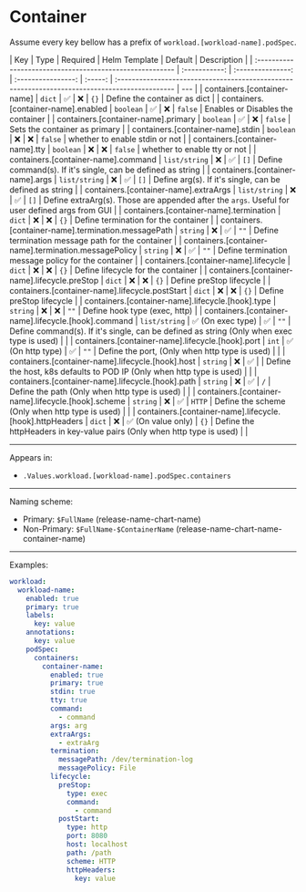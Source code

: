 # Container

Assume every key bellow has a prefix of `workload.[workload-name].podSpec`.

| Key                                                      |     Type      |     Required      |   Helm Template    | Default | Description                                                                                    |
| :------------------------------------------------------- | :-----------: | :---------------: | :----------------: | :-----: | :--------------------------------------------------------------------------------------------- | --- |
| containers.[container-name]                              |    `dict`     |        ✅         |         ❌         |  `{}`   | Define the container as dict                                                                   |
| containers.[container-name].enabled                      |   `boolean`   |        ✅         |         ❌         | `false` | Enables or Disables the container                                                              |
| containers.[container-name].primary                      |   `boolean`   |        ✅         |         ❌         | `false` | Sets the container as primary                                                                  |
| containers.[container-name].stdin                        |   `boolean`   |        ❌         |         ❌         | `false` | whether to enable stdin or not                                                                 |
| containers.[container-name].tty                          |   `boolean`   |        ❌         |         ❌         | `false` | whether to enable tty or not                                                                   |
| containers.[container-name].command                      | `list/string` |        ❌         |         ✅         |  `[]`   | Define command(s). If it's single, can be defined as string                                    |
| containers.[container-name].args                         | `list/string` |        ❌         |         ✅         |  `[]`   | Define arg(s). If it's single, can be defined as string                                        |
| containers.[container-name].extraArgs                    | `list/string` |        ❌         |         ✅         |  `[]`   | Define extraArg(s). Those are appended after the `args`. Useful for user defined args from GUI |
| containers.[container-name].termination                  |    `dict`     |        ❌         |         ❌         |  `{}`   | Define termination for the container                                                           |
| containers.[container-name].termination.messagePath      |   `string`    |        ❌         |         ✅         |  `""`   | Define termination message path for the container                                              |
| containers.[container-name].termination.messagePolicy    |   `string`    |        ❌         |         ✅         |  `""`   | Define termination message policy for the container                                            |
| containers.[container-name].lifecycle                    |    `dict`     |        ❌         |         ❌         |  `{}`   | Define lifecycle for the container                                                             |
| containers.[container-name].lifecycle.preStop            |    `dict`     |        ❌         |         ❌         |  `{}`   | Define preStop lifecycle                                                                       |
| containers.[container-name].lifecycle.postStart          |    `dict`     |        ❌         |         ❌         |  `{}`   | Define preStop lifecycle                                                                       |
| containers.[container-name].lifecycle.[hook].type        |   `string`    |        ❌         |         ❌         |  `""`   | Define hook type (exec, http)                                                                  |
| containers.[container-name].lifecycle.[hook].command     | `list/string` | ✅ (On exec type) |         ✅         |  `""`   | Define command(s). If it's single, can be defined as string (Only when exec type is used)      |     |
| containers.[container-name].lifecycle.[hook].port        |     `int`     | ✅ (On http type) |         ✅         |  `""`   | Define the port, (Only when http type is used)                                                 |     |
| containers.[container-name].lifecycle.[hook].host        |   `string`    |        ❌         |         ✅         |         | Define the host, k8s defaults to POD IP (Only when http type is used)                          |     |
| containers.[container-name].lifecycle.[hook].path        |   `string`    |        ❌         |         ✅         |   `/`   | Define the path (Only when http type is used)                                                  |     |
| containers.[container-name].lifecycle.[hook].scheme      |   `string`    |        ❌         |         ✅         | `HTTP`  | Define the scheme (Only when http type is used)                                                |     |
| containers.[container-name].lifecycle.[hook].httpHeaders |    `dict`     |        ❌         | ✅ (On value only) |  `{}`   | Define the httpHeaders in key-value pairs (Only when http type is used)                        |     |

---

Appears in:

- `.Values.workload.[workload-name].podSpec.containers`

---

Naming scheme:

- Primary: `$FullName` (release-name-chart-name)
- Non-Primary: `$FullName-$ContainerName` (release-name-chart-name-container-name)

---

Examples:

```yaml
workload:
  workload-name:
    enabled: true
    primary: true
    labels:
      key: value
    annotations:
      key: value
    podSpec:
      containers:
        container-name:
          enabled: true
          primary: true
          stdin: true
          tty: true
          command:
            - command
          args: arg
          extraArgs:
            - extraArg
          termination:
            messagePath: /dev/termination-log
            messagePolicy: File
          lifecycle:
            preStop:
              type: exec
              command:
                - command
            postStart:
              type: http
              port: 8080
              host: localhost
              path: /path
              scheme: HTTP
              httpHeaders:
                key: value
```
